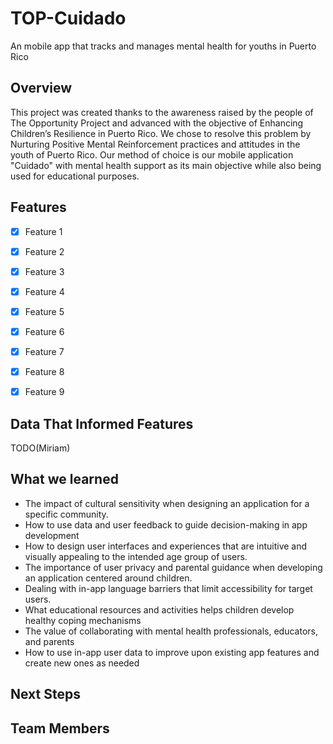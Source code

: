 # TOP-Cuidado
An mobile app that tracks and manages mental health for youths in Puerto Rico

## Overview
This project was created thanks to the awareness raised by the people of The Opportunity Project and advanced with the objective of Enhancing Children’s Resilience in Puerto Rico. We chose to resolve this problem by Nurturing Positive Mental Reinforcement practices and attitudes in the youth of Puerto Rico. Our method of choice is our mobile application "Cuidado" with mental health support as its main objective while also being used for educational purposes.


## Features

- [x] Feature 1
- [x] Feature 2
- [x] Feature 3
- [x] Feature 4
- [x] Feature 5
- [x] Feature 6
- [x] Feature 7
- [x] Feature 8
- [x] Feature 9


## Data That Informed Features
TODO(Miriam)


## What we learned
- The impact of cultural sensitivity when designing an application for a specific community.
- How to use data and user feedback to guide decision-making in app development
- How to design user interfaces and experiences that are intuitive and visually appealing to the intended age group of users.
- The importance of user privacy and parental guidance when developing an application centered around children.
- Dealing with in-app language barriers that limit accessibility for target users.
- What educational resources and activities helps children develop healthy coping mechanisms
- The value of collaborating with mental health professionals, educators, and parents
- How to use in-app user data to improve upon existing app features and create new ones as needed

## Next Steps




## Team Members

